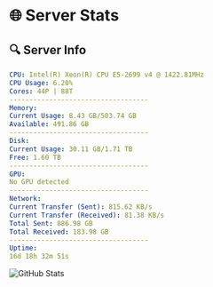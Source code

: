 # 🌐 Server Stats
## 🔍 Server Info
```yaml
CPU: Intel(R) Xeon(R) CPU E5-2699 v4 @ 1422.81MHz
CPU Usage: 6.20%
Cores: 44P | 88T
-----------------------------------
Memory:
Current Usage: 8.43 GB/503.74 GB
Available: 491.86 GB
-----------------------------------
Disk:
Current Usage: 30.11 GB/1.71 TB
Free: 1.60 TB
-----------------------------------
GPU:
No GPU detected
-----------------------------------
Network:
Current Transfer (Sent): 815.62 KB/s
Current Transfer (Received): 81.38 KB/s
Total Sent: 886.98 GB
Total Received: 183.98 GB
-----------------------------------
Uptime:
16d 18h 32m 51s
```
![GitHub Stats](https://img.shields.io/badge/Updated-2025-05-06_11:41:39-blue)